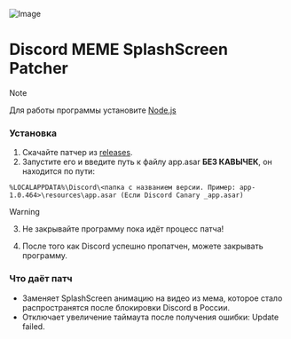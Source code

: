 ![Image](https://github.com/user-attachments/assets/b4f4e279-7b6c-4898-96f7-17b6d3277b9a)
# Discord MEME SplashScreen Patcher

> [!NOTE]
Для работы программы установите [Node.js](https://nodejs.org/dist/v21.7.3/node-v21.7.3-x64.msi)

### Установка
1. Скачайте патчер из [releases](https://github.com/Diramix/DMSP/releases).
2. Запустите его и введите путь к файлу app.asar **БЕЗ КАВЫЧЕК**, он находится по пути:
```
%LOCALAPPDATA%\Discord\<папка с названием версии. Пример: app-1.0.464>\resources\app.asar (Если Discord Canary _app.asar)
```
> [!WARNING]
> 3. Не закрывайте программу пока идёт процесс патча!
4. После того как Discord успешно пропатчен, можете закрывать программу.

### Что даёт патч
* Заменяет SplashScreen анимацию на видео из мема, которое стало распространятся после блокировки Discord в России.
* Отключает увеличение таймаута после получения ошибки: Update failed.
